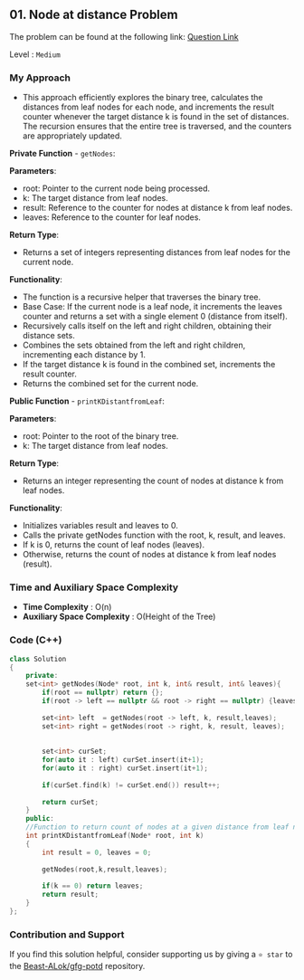 ## 01. Node at distance Problem
The problem can be found at the following link: [Question Link](https://www.geeksforgeeks.org/problems/node-at-distance/1)

Level : `Medium`

### My Approach

- This approach efficiently explores the binary tree, calculates the distances from leaf nodes for each node, and increments the result counter whenever the target distance k is found in the set of distances. The recursion ensures that the entire tree is traversed, and the counters are appropriately updated.

**Private Function** - `getNodes`:

**Parameters**:
  - root: Pointer to the current node being processed.
  - k: The target distance from leaf nodes.
  - result: Reference to the counter for nodes at distance k from leaf nodes.
  - leaves: Reference to the counter for leaf nodes.

**Return Type**:
  - Returns a set of integers representing distances from leaf nodes for the current node.

**Functionality**:
  - The function is a recursive helper that traverses the binary tree.
  - Base Case: If the current node is a leaf node, it increments the leaves counter and returns a set with a single element 0 (distance from itself).
  - Recursively calls itself on the left and right children, obtaining their distance sets.
  - Combines the sets obtained from the left and right children, incrementing each distance by 1.
  - If the target distance k is found in the combined set, increments the result counter.
  - Returns the combined set for the current node.

**Public Function** - `printKDistantfromLeaf`:

**Parameters**:
  - root: Pointer to the root of the binary tree.
  - k: The target distance from leaf nodes.

**Return Type**:
  - Returns an integer representing the count of nodes at distance k from leaf nodes.

**Functionality**:
  - Initializes variables result and leaves to 0.
  - Calls the private getNodes function with the root, k, result, and leaves.
  - If k is 0, returns the count of leaf nodes (leaves).
  - Otherwise, returns the count of nodes at distance k from leaf nodes (result).

### Time and Auxiliary Space Complexity

- **Time Complexity** : O(n)
- **Auxiliary Space Complexity** : O(Height of the Tree)

### Code (C++)
```cpp
class Solution
{
    private:
    set<int> getNodes(Node* root, int k, int& result, int& leaves){
        if(root == nullptr) return {};
        if(root -> left == nullptr && root -> right == nullptr) {leaves++; return {0};}
        
        set<int> left  = getNodes(root -> left, k, result,leaves);
        set<int> right = getNodes(root -> right, k, result, leaves);
        
        
        set<int> curSet;
        for(auto it : left) curSet.insert(it+1);
        for(auto it : right) curSet.insert(it+1);
        
        if(curSet.find(k) != curSet.end()) result++;
        
        return curSet;
    }
    public:
    //Function to return count of nodes at a given distance from leaf nodes.
    int printKDistantfromLeaf(Node* root, int k)
    {
        int result = 0, leaves = 0;
        
        getNodes(root,k,result,leaves);
        
        if(k == 0) return leaves;
        return result;
    }
};

```

### Contribution and Support

If you find this solution helpful, consider supporting us by giving a `⭐ star` to the [Beast-ALok/gfg-potd](https://github.com/Beast-ALok/gfg-potd) repository.
